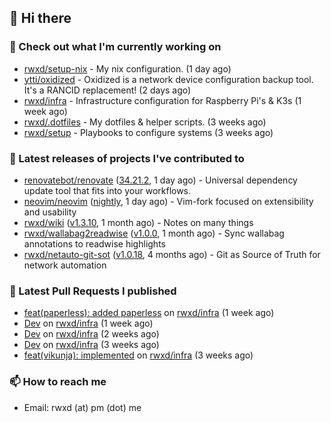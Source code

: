 ## 👋 Hi there

### 👷 Check out what I'm currently working on


- [rwxd/setup-nix](https://github.com/rwxd/setup-nix) - My nix configuration. (1 day ago)
- [ytti/oxidized](https://github.com/ytti/oxidized) - Oxidized is a network device configuration backup tool. It&#39;s a RANCID replacement! (2 days ago)
- [rwxd/infra](https://github.com/rwxd/infra) - Infrastructure configuration for Raspberry Pi&#39;s &amp; K3s (1 week ago)
- [rwxd/.dotfiles](https://github.com/rwxd/.dotfiles) - My dotfiles &amp; helper scripts. (3 weeks ago)
- [rwxd/setup](https://github.com/rwxd/setup) - Playbooks to configure systems (3 weeks ago)

### 🔭 Latest releases of projects I've contributed to


- [renovatebot/renovate](https://github.com/renovatebot/renovate) ([34.21.2](https://github.com/renovatebot/renovate/releases/tag/34.21.2), 1 day ago) - Universal dependency update tool that fits into your workflows.
- [neovim/neovim](https://github.com/neovim/neovim) ([nightly](https://github.com/neovim/neovim/releases/tag/nightly), 1 day ago) - Vim-fork focused on extensibility and usability
- [rwxd/wiki](https://github.com/rwxd/wiki) ([v1.3.10](https://github.com/rwxd/wiki/releases/tag/v1.3.10), 1 month ago) - Notes on many things
- [rwxd/wallabag2readwise](https://github.com/rwxd/wallabag2readwise) ([v1.0.0](https://github.com/rwxd/wallabag2readwise/releases/tag/v1.0.0), 1 month ago) - Sync wallabag annotations to readwise highlights
- [rwxd/netauto-git-sot](https://github.com/rwxd/netauto-git-sot) ([v1.0.18](https://github.com/rwxd/netauto-git-sot/releases/tag/v1.0.18), 4 months ago) - Git as Source of Truth for network automation

### 🔨 Latest Pull Requests I published


- [feat(paperless): added paperless](https://github.com/rwxd/infra/pull/73) on [rwxd/infra](https://github.com/rwxd/infra) (1 week ago)
- [Dev](https://github.com/rwxd/infra/pull/71) on [rwxd/infra](https://github.com/rwxd/infra) (1 week ago)
- [Dev](https://github.com/rwxd/infra/pull/70) on [rwxd/infra](https://github.com/rwxd/infra) (2 weeks ago)
- [Dev](https://github.com/rwxd/infra/pull/69) on [rwxd/infra](https://github.com/rwxd/infra) (3 weeks ago)
- [feat(vikunja): implemented](https://github.com/rwxd/infra/pull/68) on [rwxd/infra](https://github.com/rwxd/infra) (3 weeks ago)

### 📫 How to reach me

- Email: rwxd (at) pm (dot) me
